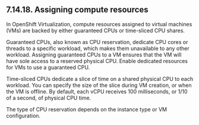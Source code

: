 ## 7.14.18. Assigning compute resources

In OpenShift Virtualization, compute resources assigned to virtual machines (VMs) are backed by either guaranteed CPUs or time-sliced CPU shares.

Guaranteed CPUs, also known as CPU reservation, dedicate CPU cores or threads to a specific workload, which makes them unavailable to any other workload. Assigning guaranteed CPUs to a VM ensures that the VM will have sole access to a reserved physical CPU. Enable dedicated resources for VMs to use a guaranteed CPU.

Time-sliced CPUs dedicate a slice of time on a shared physical CPU to each workload. You can specify the size of the slice during VM creation, or when the VM is offline. By default, each vCPU receives 100 milliseconds, or 1/10 of a second, of physical CPU time.

The type of CPU reservation depends on the instance type or VM configuration.

